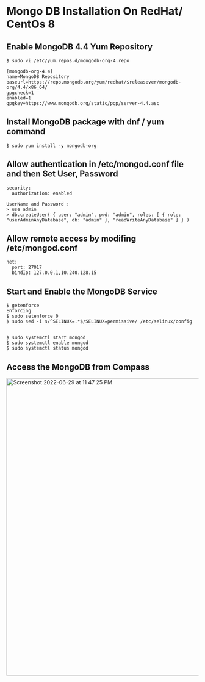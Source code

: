 # Mongo DB Installation On RedHat/ CentOs 8

## Enable MongoDB 4.4 Yum Repository

    $ sudo vi /etc/yum.repos.d/mongodb-org-4.repo

    [mongodb-org-4.4]
    name=MongoDB Repository
    baseurl=https://repo.mongodb.org/yum/redhat/$releasever/mongodb-org/4.4/x86_64/
    gpgcheck=1
    enabled=1
    gpgkey=https://www.mongodb.org/static/pgp/server-4.4.asc
    
## Install MongoDB package with dnf / yum command

    $ sudo yum install -y mongodb-org
    
    
    
## Allow authentication in /etc/mongod.conf file and then Set User, Password 

    security:
      authorization: enabled
      
    UserName and Password : 
    > use admin
    > db.createUser( { user: "admin", pwd: "admin", roles: [ { role: "userAdminAnyDatabase", db: "admin" }, "readWriteAnyDatabase" ] } )
  
## Allow remote access by modifing /etc/mongod.conf

    net:
      port: 27017
      bindIp: 127.0.0.1,10.240.128.15 



    
## Start and Enable the MongoDB Service

    $ getenforce
    Enforcing
    $ sudo setenforce 0
    $ sudo sed -i s/^SELINUX=.*$/SELINUX=permissive/ /etc/selinux/config


    $ sudo systemctl start mongod
    $ sudo systemctl enable mongod
    $ sudo systemctl status mongod
    
  
## Access the MongoDB from Compass 
<img width="780" alt="Screenshot 2022-06-29 at 11 47 25 PM" src="https://user-images.githubusercontent.com/51190838/176507682-436fe577-a317-4186-91e0-93b988f06c1f.png">
